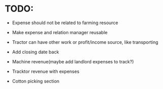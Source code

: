 # TODO:

- Expense should not be related to farming resource
- Make expense and relation manager reusable
- Tractor can have other work or profit/income source, like transporting

- Add closing date back
- Machine revenue(maybe add landlord expenses to track?)
- Tracktor revenue with expenses
- Cotton picking section
